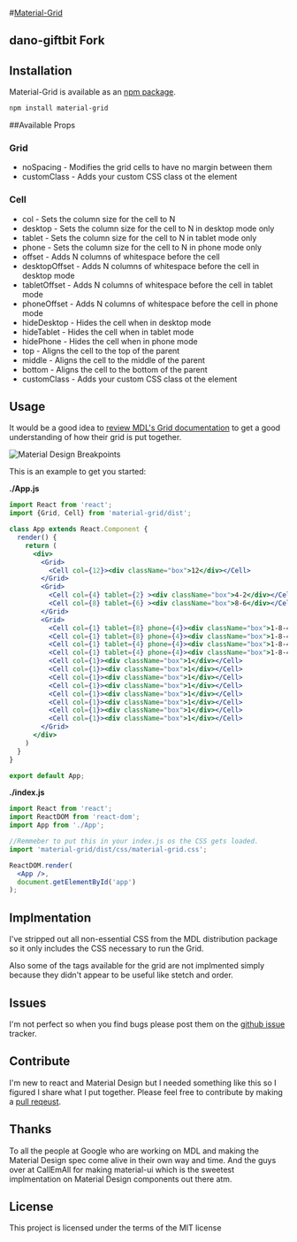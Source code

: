 #[Material-Grid](https://github.com/Cleanshooter/material-grid)

## dano-giftbit Fork

## Installation

Material-Grid is available as an [npm package](https://www.npmjs.org/package/material-grid).

```sh
npm install material-grid
```

##Available Props

### Grid

* noSpacing - Modifies the grid cells to have no margin between them
* customClass - Adds your custom CSS class ot the element

### Cell

* col - Sets the column size for the cell to N
* desktop - Sets the column size for the cell to N in desktop mode only
* tablet - Sets the column size for the cell to N in tablet mode only
* phone - Sets the column size for the cell to N in phone mode only
* offset - Adds N columns of whitespace before the cell
* desktopOffset - Adds N columns of whitespace before the cell in desktop mode
* tabletOffset - Adds N columns of whitespace before the cell in tablet mode
* phoneOffset - Adds N columns of whitespace before the cell in phone mode
* hideDesktop - Hides the cell when in desktop mode
* hideTablet - Hides the cell when in tablet mode
* hidePhone - Hides the cell when in phone mode
* top - Aligns the cell to the top of the parent
* middle - Aligns the cell to the middle of the parent
* bottom - Aligns the cell to the bottom of the parent
* customClass - Adds your custom CSS class ot the element

## Usage

It would be a good idea to [review MDL's Grid documentation](https://getmdl.io/components/index.html#layout-section/grid) to get a good understanding of how their grid is put together.

![Material Design Breakpoints][logo]

This is an example to get you started:

**./App.js**
```jsx
import React from 'react';
import {Grid, Cell} from 'material-grid/dist';

class App extends React.Component {
  render() {
    return (
      <div>
        <Grid>
          <Cell col={12}><div className="box">12</div></Cell>
        </Grid>
        <Grid>
          <Cell col={4} tablet={2} ><div className="box">4-2</div></Cell>
          <Cell col={8} tablet={6} ><div className="box">8-6</div></Cell>        
        </Grid>
        <Grid>
          <Cell col={1} tablet={8} phone={4}><div className="box">1-8-4</div></Cell>
          <Cell col={1} tablet={8} phone={4}><div className="box">1-8-4</div></Cell>
          <Cell col={1} tablet={4} phone={4}><div className="box">1-8-4</div></Cell>
          <Cell col={1} tablet={4} phone={4}><div className="box">1-8-4</div></Cell>
          <Cell col={1}><div className="box">1</div></Cell>
          <Cell col={1}><div className="box">1</div></Cell>
          <Cell col={1}><div className="box">1</div></Cell>
          <Cell col={1}><div className="box">1</div></Cell>
          <Cell col={1}><div className="box">1</div></Cell>
          <Cell col={1}><div className="box">1</div></Cell>
          <Cell col={1}><div className="box">1</div></Cell>
          <Cell col={1}><div className="box">1</div></Cell>
        </Grid>
      </div>
    )
  }
}

export default App;
```

**./index.js**
```jsx
import React from 'react';
import ReactDOM from 'react-dom';
import App from './App';

//Remmeber to put this in your index.js os the CSS gets loaded.
import 'material-grid/dist/css/material-grid.css';

ReactDOM.render(
  <App />,
  document.getElementById('app')
);
```
## Implmentation

I've stripped out all non-essential CSS from the MDL distribution package so it only includes the CSS necessary to run the Grid. 

Also some of the tags available for the grid are not implmented simply because they didn't appear to be useful like stetch and order. 

## Issues

I'm not perfect so when you find bugs please post them on the [github issue](https://github.com/Cleanshooter/material-grid/issues) tracker.

## Contribute

I'm new to react and Material Design but I needed something like this so I figured I share what I put together.   Please feel free to contribute by making a [pull reqeust](https://github.com/Cleanshooter/material-grid/pulls).

## Thanks

To all the people at Google who are working on MDL and making the Material Design spec come alive in their own way and time.  And the guys over at CallEmAll for making material-ui which is the sweetest implmentation on Material Design components out there atm.

## License
This project is licensed under the terms of the MIT license

[logo]: https://material-design.storage.googleapis.com/publish/material_v_9/0B8olV15J7abPSGFxemFiQVRtb1k/layout_adaptive_breakpoints_01.png
